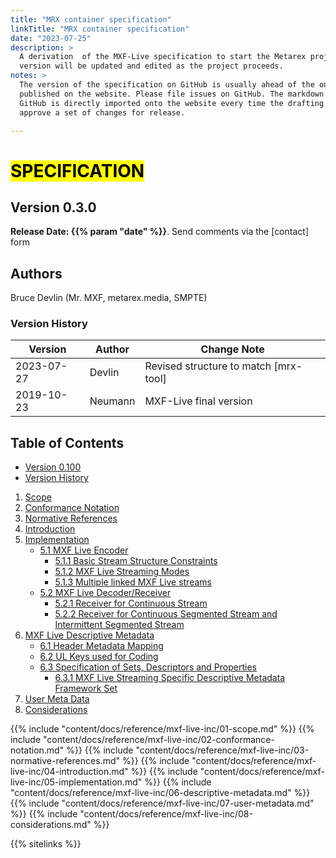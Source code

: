 ```yaml
---
title: "MRX container specification"
linkTitle: "MRX container specification"
date: "2023-07-25"
description: >
  A derivation  of the MXF-Live specification to start the Metarex project. This
  version will be updated and edited as the project proceeds.
notes: >
  The version of the specification on GitHub is usually ahead of the one
  published on the website. Please file issues on GitHub. The markdown from
  GitHub is directly imported onto the website every time the drafting team
  approve a set of changes for release.

---
```

<!-- markdownlint-disable MD025 -->

# <mark>SPECIFICATION</mark>

## Version 0.3.0

**Release Date: {{% param "date" %}}**. Send comments via the [contact] form

## Authors

Bruce Devlin (Mr. MXF, metarex.media, SMPTE)

<!-- markdownlint-disable MD051 (link fragment check) -->
<a id="version"></a>
<a id="version-history"></a>

### Version History

|  Version     |   Author  |  Change Note
|  ----------- | --------- | -------------------------------------------------
|  2023-07-27  | Devlin    | Revised structure to match [mrx-tool]
|  2019-10-23  | Neumann   | MXF-Live final version

## Table of Contents

* [Version 0.100](#version)
* [Version History](#version-history)

1. [Scope](#scope)
2. [Conformance Notation](#conformance-notation)
3. [Normative References](#normative-references)
4. [Introduction](#introduction)
5. [Implementation](#implementation)
   * [5.1 MXF Live Encoder](#5-1)
      * [5.1.1 Basic Stream Structure Constraints](#5-1-1)
      * [5.1.2 MXF Live Streaming Modes](#5-1-2)
      * [5.1.3 Multiple linked MXF Live streams](#5-1-3)
   * [5.2 MXF Live Decoder/Receiver](#5-2)
      * [5.2.1 Receiver for Continuous Stream](#5-2-1)
      * [5.2.2 Receiver for Continuous Segmented Stream and Intermittent Segmented Stream](#5-2-2)
6. [MXF Live Descriptive Metadata](#mxf-live-DM)
   * [6.1 Header Metadata Mapping](#6-1)
   * [6.2 UL Keys used for Coding](#6-2)
   * [6.3 Specification of Sets, Descriptors and Properties](#6-3)
      * [6.3.1 MXF Live Streaming Specific Descriptive Metadata Framework Set](#6-3-1)
7. [User Meta Data](#meta-data)
8. [Considerations](#considerations)

<a id="scope"></a>
{{% include "content/docs/reference/mxf-live-inc/01-scope.md"                %}}
<a id="conformance-notation"></a>
{{% include "content/docs/reference/mxf-live-inc/02-conformance-notation.md" %}}
<a id="normative-references"></a>
{{% include "content/docs/reference/mxf-live-inc/03-normative-references.md" %}}
<a id="introduction"></a>
{{% include "content/docs/reference/mxf-live-inc/04-introduction.md" %}}
<a id="implementation"></a>
{{% include "content/docs/reference/mxf-live-inc/05-implementation.md" %}}
<a id="mxf-live-DM"></a>
{{% include "content/docs/reference/mxf-live-inc/06-descriptive-metadata.md" %}}
<a id="user-metadata"></a>
{{% include "content/docs/reference/mxf-live-inc/07-user-metadata.md" %}}
<a id="considerations"></a>
{{% include "content/docs/reference/mxf-live-inc/08-considerations.md" %}}

{{% sitelinks %}}
